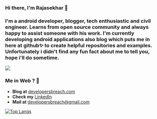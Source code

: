 ### Hi there, I'm Rajasekhar 👋

### I'm a android developer, blogger, tech enthusiastic and civil engineer. Learns from open source community and always happy to assist someone with his work. I'm currently developing android applications also blog which puts me in here at github:sparkles: to create helpful repositories and examples. Unfortunately i didn't find any fun fact about me to tell you, hope i'll do sometime.
![](https://komarev.com/ghpvc/?username=RajashekarRaju)

### Me in Web ? :eyes:

* **Blog at** [developersbreach.com](https://developersbreach.com/)
* **Check my** [LinkedIn](https://www.linkedin.com/in/rajasekhar-k-e/)
* **Mail at** developersbreach@gmail.com

[![Top Langs](https://github-readme-stats.vercel.app/api/top-langs/?username=rajashekarraju)](https://github.com/rajashekarraju/github-readme-stats)


<!--
**RajashekarRaju/RajashekarRaju** is a ✨ _special_ ✨ repository because its `README.md` (this file) appears on your GitHub profile.

Here are some ideas to get you started:

- 🔭 I’m currently working on ...
- 🌱 I’m currently learning ...
- 👯 I’m looking to collaborate on ...
- 🤔 I’m looking for help with ...
- 💬 Ask me about ...
- 📫 How to reach me: ...
- 😄 Pronouns: ...
- ⚡ Fun fact: ...
-->
